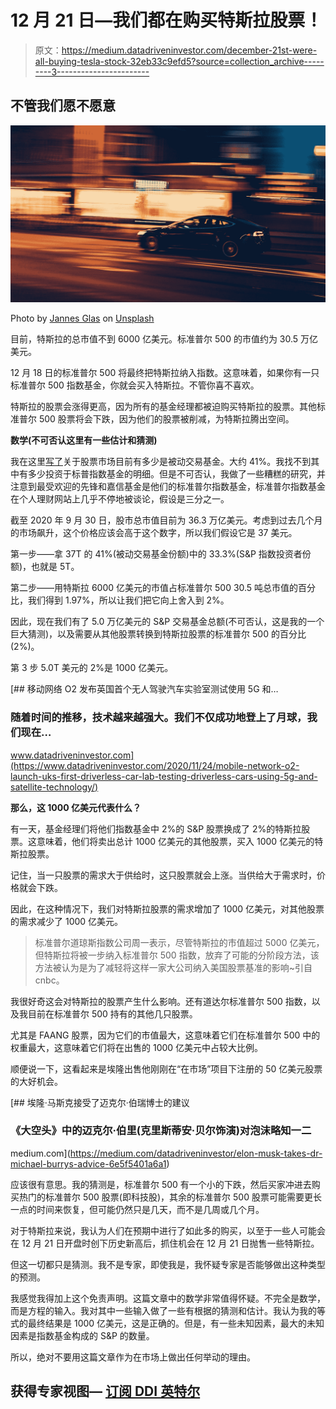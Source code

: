 # 12 月 21 日—我们都在购买特斯拉股票！

> 原文：<https://medium.datadriveninvestor.com/december-21st-were-all-buying-tesla-stock-32eb33c9efd5?source=collection_archive---------3----------------------->

## 不管我们愿不愿意

![](img/38fe6bd2890210b4e3e555480349c09c.png)

Photo by [Jannes Glas](https://unsplash.com/@jannesglas?utm_source=medium&utm_medium=referral) on [Unsplash](https://unsplash.com?utm_source=medium&utm_medium=referral)

目前，特斯拉的总市值不到 6000 亿美元。标准普尔 500 的市值约为 30.5 万亿美元。

12 月 18 日的标准普尔 500 将最终把特斯拉纳入指数。这意味着，如果你有一只标准普尔 500 指数基金，你就会买入特斯拉。不管你喜不喜欢。

特斯拉的股票会涨得更高，因为所有的基金经理都被迫购买特斯拉的股票。其他标准普尔 500 股票将会下跌，因为他们的股票被削减，为特斯拉腾出空间。

**数学(不可否认这里有一些估计和猜测)**

我在这里[写了](https://medium.com/the-contrarian-life/index-funds-vs-active-investing-7189a3c46771)关于股票市场目前有多少是被动交易基金。大约 41%。我找不到其中有多少投资于标普指数基金的明细。但是不可否认，我做了一些糟糕的研究，并注意到最受欢迎的先锋和嘉信基金是他们的标准普尔指数基金，标准普尔指数基金在个人理财网站上几乎不停地被谈论，假设是三分之一。

截至 2020 年 9 月 30 日，股市总市值目前为 36.3 万亿美元。考虑到过去几个月的市场飙升，这个价格应该会高于这个数字，所以我们假设它是 37 美元。

第一步——拿 37T 的 41%(被动交易基金份额)中的 33.3%(S&P 指数投资者份额)，也就是 5T。

第二步——用特斯拉 6000 亿美元的市值占标准普尔 500 30.5 吨总市值的百分比，我们得到 1.97%，所以让我们把它向上舍入到 2%。

因此，现在我们有了 5.0 万亿美元的 S&P 交易基金总额(不可否认，这是我的一个巨大猜测)，以及需要从其他股票转换到特斯拉股票的标准普尔 500 的百分比(2%)。

第 3 步 5.0T 美元的 2%是 1000 亿美元。

[](https://www.datadriveninvestor.com/2020/11/24/mobile-network-o2-launch-uks-first-driverless-car-lab-testing-driverless-cars-using-5g-and-satellite-technology/) [## 移动网络 O2 发布英国首个无人驾驶汽车实验室测试使用 5G 和…

### 随着时间的推移，技术越来越强大。我们不仅成功地登上了月球，我们现在…

www.datadriveninvestor.com](https://www.datadriveninvestor.com/2020/11/24/mobile-network-o2-launch-uks-first-driverless-car-lab-testing-driverless-cars-using-5g-and-satellite-technology/) 

**那么，这 1000 亿美元代表什么？**

有一天，基金经理们将他们指数基金中 2%的 S&P 股票换成了 2%的特斯拉股票。这意味着，他们将卖出总计 1000 亿美元的其他股票，买入 1000 亿美元的特斯拉股票。

记住，当一只股票的需求大于供给时，这只股票就会上涨。当供给大于需求时，价格就会下跌。

因此，在这种情况下，我们对特斯拉股票的需求增加了 1000 亿美元，对其他股票的需求减少了 1000 亿美元。

> 标准普尔道琼斯指数公司周一表示，尽管特斯拉的市值超过 5000 亿美元，但特斯拉将被一步纳入标准普尔 500 指数，放弃了可能的分阶段方法，该方法被认为是为了减轻将这样一家大公司纳入美国股票基准的影响~引自 cnbc。

我很好奇这会对特斯拉的股票产生什么影响。还有道达尔标准普尔 500 指数，以及我目前在标准普尔 500 持有的其他几只股票。

尤其是 FAANG 股票，因为它们的市值最大，这意味着它们在标准普尔 500 中的权重最大，这意味着它们将在出售的 1000 亿美元中占较大比例。

顺便说一下，这看起来是埃隆出售他刚刚在“在市场”项目下注册的 50 亿美元股票的大好机会。

[](https://medium.com/datadriveninvestor/elon-musk-takes-dr-michael-burrys-advice-6e5f5401a6a1) [## 埃隆·马斯克接受了迈克尔·伯瑞博士的建议

### 《大空头》中的迈克尔·伯里(克里斯蒂安·贝尔饰演)对泡沫略知一二

medium.com](https://medium.com/datadriveninvestor/elon-musk-takes-dr-michael-burrys-advice-6e5f5401a6a1) 

应该很有意思。我的猜测是，标准普尔 500 有一个小的下跌，然后买家冲进去购买热门的标准普尔 500 股票(即科技股)，其余的标准普尔 500 股票可能需要更长一点的时间来恢复，但可能仍然只是几天，而不是几周或几个月。

对于特斯拉来说，我认为人们在预期中进行了如此多的购买，以至于一些人可能会在 12 月 21 日开盘时创下历史新高后，抓住机会在 12 月 21 日抛售一些特斯拉。

但这一切都只是猜测。我不是专家，即使我是，我怀疑专家是否能够做出这种类型的预测。

我感觉我得加上这个免责声明。这篇文章中的数学非常值得怀疑。不完全是数学，而是方程的输入。我对其中一些输入做了一些有根据的猜测和估计。我认为我的等式的最终结果是 1000 亿美元，这是正确的。但是，有一些未知因素，最大的未知因素是指数基金构成的 S&P 的数量。

所以，绝对不要用这篇文章作为在市场上做出任何举动的理由。

## 获得专家视图— [订阅 DDI 英特尔](https://datadriveninvestor.com/ddi-intel)